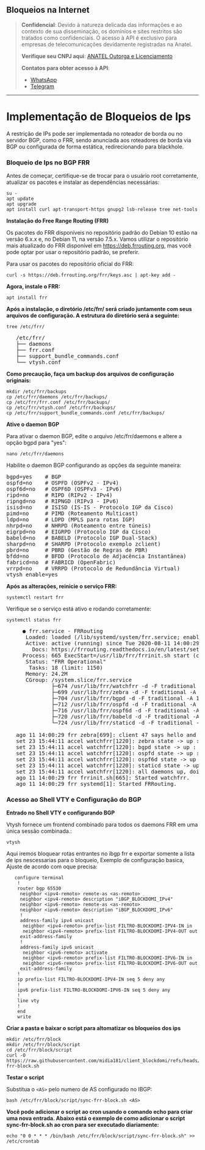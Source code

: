 ## Bloqueios na Internet

> **Confidencial**: Devido à natureza delicada das informações e ao contexto de sua disseminação, os domínios e sites restritos são tratados como confidenciais. O acesso à API é exclusivo para empresas de telecomunicações devidamente registradas na Anatel.
>
> **Verifique seu CNPJ aqui**: [ANATEL Outorga e Licenciamento](https://informacoes.anatel.gov.br/paineis/outorga-e-licenciamento)
>
> **Contatos para obter acesso à API**:
> - [WhatsApp](https://api.whatsapp.com/send/?phone=5584998667245&text=Como+obter+acesso+a+API%3F&type=phone_number&app_absent=0)
> - [Telegram](https://t.me/LucasMidia)

---

# Implementação de Bloqueios de Ips

A restrição de IPs pode ser implementada no roteador de borda ou no servidor BGP, como o FRR, sendo anunciada aos roteadores de borda via BGP ou configurada de forma estática, redirecionando para blackhole.

### Bloqueio de Ips no BGP FRR

Antes de começar, certifique-se de trocar para o usuário root corretamente, atualizar os pacotes e instalar as dependências necessárias:

```plaintext
su -
apt update
apt upgrade
apt install curl apt-transport-https gnupg2 lsb-release tree net-tools
```

**Instalação do Free Range Routing (FRR)**

Os pacotes do FRR disponíveis no repositório padrão do Debian 10 estão na versão 6.x.x e, no Debian 11, na versão 7.5.x. Vamos utilizar o repositório mais atualizado do FRR disponível em https://deb.frrouting.org, mas você pode optar por usar o repositório padrão, se preferir.
  
Para usar os pacotes do repositório oficial do FRR:
  
```plaintext
curl -s https://deb.frrouting.org/frr/keys.asc | apt-key add -
```

**Agora, instale o FRR:**

```plaintext
apt install frr
```
   
**Após a instalação, o diretório /etc/frr/ será criado juntamente com seus arquivos de configuração. A estrutura do diretório será a seguinte:**

```plaintext
tree /etc/frr/
```

<pre>
   /etc/frr/
   ├── daemons
   ├── frr.conf
   ├── support_bundle_commands.conf
   └── vtysh.conf
</pre>


**Como precaução, faça um backup dos arquivos de configuração originais:**


```plaintext
mkdir /etc/frr/backups
cp /etc/frr/daemons /etc/frr/backups/
cp /etc/frr/frr.conf /etc/frr/backups/
cp /etc/frr/vtysh.conf /etc/frr/backups/
cp /etc/frr/support_bundle_commands.conf /etc/frr/backups/
```

**Ative o daemon BGP**

Para ativar o daemon BGP, edite o arquivo /etc/frr/daemons e altere a opção bgpd para "yes":

```plaintext
nano /etc/frr/daemons
```

Habilite o daemon BGP configurando as opções da seguinte maneira:

<pre>
bgpd=yes 	# BGP
ospfd=no 	# OSPFD (OSPFv2 - IPv4)
ospf6d=no 	# OSPF6D (OSPFv3 - IPv6)
ripd=no 	# RIPD (RIPv2 - IPv4)
ripngd=no 	# RIPNGD (RIPv3 - IPv6)
isisd=no 	# ISISD (IS-IS - Protocolo IGP da Cisco)
pimd=no 	# PIMD (Roteamento Multicast)
ldpd=no 	# LDPD (MPLS para rotas IGP)
nhrpd=no 	# NHRPD (Roteamento entre túneis)
eigrpd=no 	# EIGRPD (Protocolo IGP da Cisco)
babeld=no 	# BABELD (Protocolo IGP Dual-Stack)
sharpd=no 	# SHARPD (Protocolo exemplo zclient)
pbrd=no 	# PBRD (Gestão de Regras de PBR)
bfdd=no 	# BFDD (Protocolo de Adjacência Instantânea)
fabricd=no 	# FABRICD (OpenFabric)
vrrpd=no 	# VRRPD (Protocolo de Redundância Virtual)
vtysh_enable=yes
</pre>
 

**Após as alterações, reinicie o serviço FRR:**

```plaintext
systemctl restart frr
```
   
Verifique se o serviço está ativo e rodando corretamente:

```plaintext
systemctl status frr
```
<pre>
     ● frr.service - FRRouting
      Loaded: loaded (/lib/systemd/system/frr.service; enabled; vendor preset: enabled)
      Active: active (running) since Tue 2020-08-11 14:00:29 -03; 41s ago
        Docs: https://frrouting.readthedocs.io/en/latest/setup.html
     Process: 665 ExecStart=/usr/lib/frr/frrinit.sh start (code=exited, status=0/SUCCESS)
      Status: "FRR Operational"
       Tasks: 18 (limit: 1150)
      Memory: 24.2M
      CGroup: /system.slice/frr.service
              ├─674 /usr/lib/frr/watchfrr -d -F traditional zebra bgpd ospfd ospf6d babeld staticd
              ├─699 /usr/lib/frr/zebra -d -F traditional -A 127.0.0.1 -s 90000000
              ├─704 /usr/lib/frr/bgpd -d -F traditional -A 127.0.0.1
              ├─712 /usr/lib/frr/ospfd -d -F traditional -A 127.0.0.1
              ├─716 /usr/lib/frr/ospf6d -d -F traditional -A ::1
              ├─720 /usr/lib/frr/babeld -d -F traditional -A 127.0.0.1
              └─724 /usr/lib/frr/staticd -d -F traditional -A 127.0.0.1
   
   ago 11 14:00:29 frr zebra[699]: client 47 says hello and bids fair to announce only static routes vrf=0
   set 23 15:44:11 accel watchfrr[1220]: zebra state -> up : connect succeeded
   set 23 15:44:11 accel watchfrr[1220]: bgpd state -> up : connect succeeded
   set 23 15:44:11 accel watchfrr[1220]: ospfd state -> up : connect succeeded
   set 23 15:44:11 accel watchfrr[1220]: ospf6d state -> up : connect succeeded
   set 23 15:44:11 accel watchfrr[1220]: staticd state -> up : connect succeeded
   set 23 15:44:11 accel watchfrr[1220]: all daemons up, doing startup-complete notify
   ago 11 14:00:29 frr frrinit.sh[665]: Started watchfrr.
   ago 11 14:00:29 frr systemd[1]: Started FRRouting.
</pre>

### Acesso ao Shell VTY e Configuração do BGP

**Entrado no Shell VTY e configurando BGP**

Vtysh fornece um frontend combinado para todos os daemons FRR em uma única sessão combinada.:

```plaintext
vtysh
```
   
Aqui iremos bloquear rotas entrantes no ibgp frr e exportar somente a lista de ips nescessarias para o bloqueio,
Exemplo de configuração basica, Ajuste de acordo com oque precisa:

```plaintext
   configure terminal
    !
    router bgp 65530
     neighbor <ipv4-remoto> remote-as <as-remoto>
     neighbor <ipv4-remoto> description "iBGP_BLOCKDOMI_IPv4"
     neighbor <ipv6-remoto> remote-as <as-remoto>
     neighbor <ipv6-remoto> description "iBGP_BLOCKDOMI_IPv6"
     !
     address-family ipv4 unicast
      neighbor <ipv4-remoto> prefix-list FILTRO-BLOCKDOMI-IPV4-IN in
      neighbor <ipv4-remoto> prefix-list FILTRO-BLOCKDOMI-IPV4-OUT out
     exit-address-family
     !
     address-family ipv6 unicast
      neighbor <ipv6-remoto> activate
      neighbor <ipv6-remoto> prefix-list FILTRO-BLOCKDOMI-IPV6-IN in
      neighbor <ipv6-remoto> prefix-list FILTRO-BLOCKDOMI-IPV6-OUT out
     exit-address-family
    !
    ip prefix-list FILTRO-BLOCKDOMI-IPV4-IN seq 5 deny any
    !
    ipv6 prefix-list FILTRO-BLOCKDOMI-IPV6-IN seq 5 deny any
    !
    line vty
    !
    end
    write
```


**Criar a pasta e baixar o script para altomatizar os bloqueios dos ips**


```plaintext
mkdir /etc/frr/block
mkdir /etc/frr/block/script
cd /etc/frr/block/script
curl -O https://raw.githubusercontent.com/midia181/client_blockdomi/refs/heads/main/sync-frr-block.sh
```


**Testar o script**

Substitua o `<AS>` pelo numero de AS configurado no IBGP:

```plaintext
bash /etc/frr/block/script/sync-frr-block.sh <AS>
```


**Você pode adicionar o script ao cron usando o comando echo para criar uma nova entrada. Abaixo está o exemplo de como adicionar o script sync-frr-block.sh ao cron para ser executado diariamente:**

```plaintext
echo "0 0 * * * /bin/bash /etc/frr/block/script/sync-frr-block.sh" >> /etc/crontab
```

